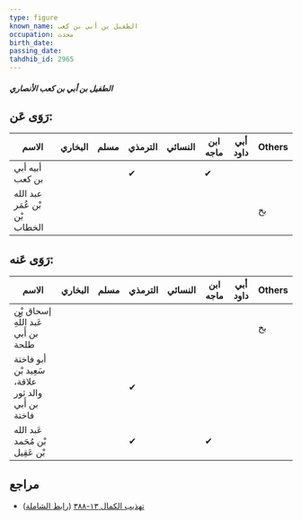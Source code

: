 ```yaml
---
type: figure
known_name: الطفيل بن أبي بن كعب
occupation: محدث
birth_date:
passing_date:
tahdhib_id: 2965
---
```

##### الطفيل بن أبي بن كعب الأنصاري

## رَوَى عَن:
| الاسم                         | البخاري | مسلم | الترمذي | النسائي | ابن ماجه | أبي داود | Others |
| ----------------------------- | ------- | ---- | ------- | ------- | -------- | -------- | ------ |
| أبيه أبي بن كعب               |         |      | ✔       |         | ✔        |          |        |
| عبد الله بْن عُمَر بْن الخطاب |         |      |         |         |          |          | بخ     |
## رَوَى عَنه:
| الاسم                                              | البخاري | مسلم | الترمذي | النسائي | ابن ماجه | أبي داود | Others |
| -------------------------------------------------- | ------- | ---- | ------- | ------- | -------- | -------- | ------ |
| إسحاق بْن عَبد اللَّهِ بن أَبي طلحة                |         |      |         |         |          |          | بخ     |
| أبو فاختة سَعِيد بْن علاقة، والد ثور بن أَبي فاختة |         |      | ✔       |         |          |          |        |
| عَبد الله بْن مُحَمد بْن عَقِيل                    |         |      | ✔       |         | ✔        |          |        |
## مراجع
- [تهذيب الكمال ١٣-٣٨٨](obsidian://open?vault=Tahdhib-al-Kamal&file=Figures/٢٩٦٥-الطفيل%20بن%20أبي%20بن%20كعب%20الأنصاري) ([رابط الشاملة](https://shamela.ws/book/3722/6769))